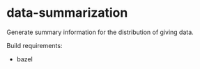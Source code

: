 # data-summarization
Generate summary information for the distribution of giving data.

Build requirements:  
- bazel  


